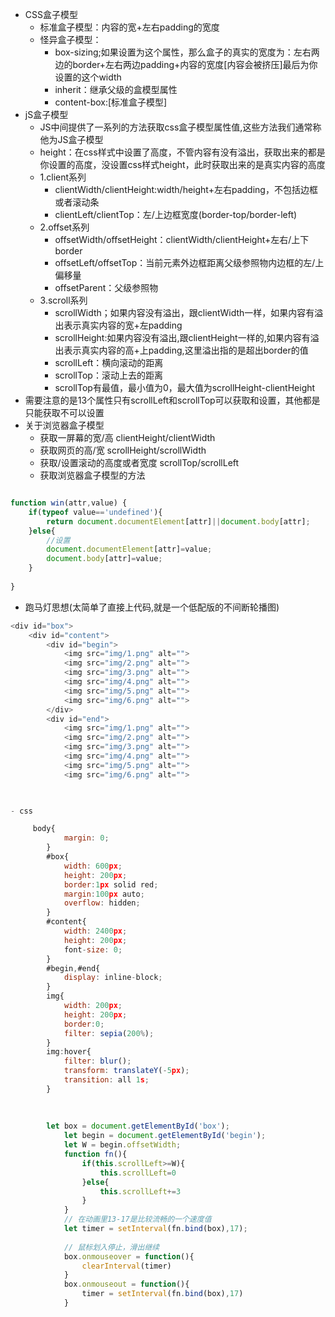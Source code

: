 - CSS盒子模型
  - 标准盒子模型：内容的宽+左右padding的宽度
  - 怪异盒子模型：
     - box-sizing;如果设置为这个属性，那么盒子的真实的宽度为：左右两边的border+左右两边padding+内容的宽度[内容会被挤压]最后为你设置的这个width
     - inherit：继承父级的盒模型属性
     - content-box:[标准盒子模型]
- jS盒子模型
  - JS中间提供了一系列的方法获取css盒子模型属性值,这些方法我们通常称他为JS盒子模型
  - height：在css样式中设置了高度，不管内容有没有溢出，获取出来的都是你设置的高度，没设置css样式height，此时获取出来的是真实内容的高度
  - 1.client系列
     - clientWidth/clientHeight:width/height+左右padding，不包括边框或者滚动条
     - clientLeft/clientTop：左/上边框宽度(border-top/border-left)
  - 2.offset系列
     - offsetWidth/offsetHeight：clientWidth/clientHeight+左右/上下border
     - offsetLeft/offsetTop：当前元素外边框距离父级参照物内边框的左/上偏移量
     - offsetParent：父级参照物
  - 3.scroll系列
     - scrollWidth；如果内容没有溢出，跟clientWidth一样，如果内容有溢出表示真实内容的宽+左padding
     - scrollHeight:如果内容没有溢出,跟clientHeight一样的,如果内容有溢出表示真实内容的高+上padding,这里溢出指的是超出border的值
     - scrollLeft：横向滚动的距离
     - scrollTop：滚动上去的距离
     - scrollTop有最值，最小值为0，最大值为scrollHeight-clientHeight
- 需要注意的是13个属性只有scrollLeft和scrollTop可以获取和设置，其他都是只能获取不可以设置
- 关于浏览器盒子模型
  - 获取一屏幕的宽/高  clientHeight/clientWidth
  - 获取网页的高/宽    scrollHeight/scrollWidth
  - 获取/设置滚动的高度或者宽度   scrollTop/scrollLeft
  - 获取浏览器盒子模型的方法
```js

function win(attr,value) {
    if(typeof value=='undefined'){
        return document.documentElement[attr]||document.body[attr];
    }else{
        //设置
        document.documentElement[attr]=value;
        document.body[attr]=value;
    }
  
}
```    
- 跑马灯思想(太简单了直接上代码,就是一个低配版的不间断轮播图)
```js
<div id="box">
    <div id="content">
        <div id="begin">
            <img src="img/1.png" alt="">
            <img src="img/2.png" alt="">
            <img src="img/3.png" alt="">
            <img src="img/4.png" alt="">
            <img src="img/5.png" alt="">
            <img src="img/6.png" alt="">
        </div>
        <div id="end">
            <img src="img/1.png" alt="">
            <img src="img/2.png" alt="">
            <img src="img/3.png" alt="">
            <img src="img/4.png" alt="">
            <img src="img/5.png" alt="">
            <img src="img/6.png" alt="">
   


- css 

     body{
            margin: 0;
        }
        #box{
            width: 600px;
            height: 200px;
            border:1px solid red;
            margin:100px auto;
            overflow: hidden;
        }
        #content{
            width: 2400px;
            height: 200px;
            font-size: 0;
        }
        #begin,#end{
            display: inline-block;
        }
        img{
            width: 200px;
            height: 200px;
            border:0;
            filter: sepia(200%);
        }
        img:hover{
            filter: blur();
            transform: translateY(-5px);
            transition: all 1s;
        }
        
         
        
        let box = document.getElementById('box');
            let begin = document.getElementById('begin');
            let W = begin.offsetWidth;
            function fn(){
                if(this.scrollLeft>=W){
                    this.scrollLeft=0
                }else{
                    this.scrollLeft+=3
                }
            }
            // 在动画里13-17是比较流畅的一个速度值
            let timer = setInterval(fn.bind(box),17);
        
            // 鼠标划入停止，滑出继续
            box.onmouseover = function(){
                clearInterval(timer)
            }
            box.onmouseout = function(){
                timer = setInterval(fn.bind(box),17)
            }
```
            